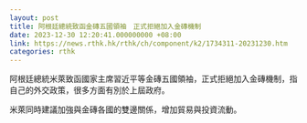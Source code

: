 ```yaml
---
layout: post
title: 阿根廷總統致函金磚五國領袖　正式拒絕加入金磚機制
date: 2023-12-30 12:20:41.000000000 +08:00
link: https://news.rthk.hk/rthk/ch/component/k2/1734311-20231230.htm
categories: rthk
---
```


阿根廷總統米萊致函國家主席習近平等金磚五國領袖，正式拒絕加入金磚機制，指自己的外交政策，很多方面有別於上屆政府。

米萊同時建議加強與金磚各國的雙邊關係，增加貿易與投資流動。
